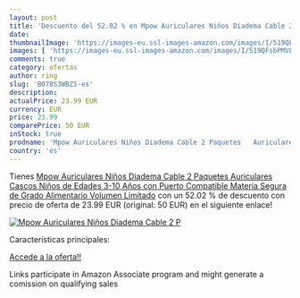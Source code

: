 ```yaml
---
layout: post
title: 'Descuento del 52.02 % en Mpow Auriculares Niños Diadema Cable 2 P'
date: 
thumbnailImage: 'https://images-eu.ssl-images-amazon.com/images/I/519QFsbPMVL._SL200_.jpg'
images: [ 'https://images-eu.ssl-images-amazon.com/images/I/519QFsbPMVL._SL200_.jpg' ]
comments: true
category: ofertas
author: ring
slug: 'B078S3WBZS-es'
description:
actualPrice: 23.99 EUR
currency: EUR
price: 23.99
comparePrice: 50 EUR
inStock: true
prodname: 'Mpow Auriculares Niños Diadema Cable 2 Paquetes   Auriculares Cascos Niños de Edades 3-10 Años con Puerto Compatible  Materia Segura de Grado Alimentario  Volumen Limitado'
country: 'es'
---
```


Tienes [Mpow Auriculares Niños Diadema Cable 2 Paquetes   Auriculares Cascos Niños de Edades 3-10 Años con Puerto Compatible  Materia Segura de Grado Alimentario  Volumen Limitado](https://www.amazon.es/dp/B078S3WBZS/?tag=tolees-21) con un 52.02 % de descuento con precio de oferta de 23.99 EUR (original: 50 EUR) en el siguiente enlace!

[![Mpow Auriculares Niños Diadema Cable 2 P](https://images-eu.ssl-images-amazon.com/images/I/519QFsbPMVL._SL200_.jpg)](https://www.amazon.es/dp/B078S3WBZS/?tag=tolees-21)

Características principales:


[Accede a la oferta!!](https://www.amazon.es/dp/B078S3WBZS/?tag=tolees-21)

Links participate in Amazon Associate program and might generate a comission on qualifying sales


